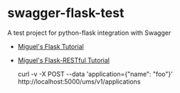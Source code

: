 swagger-flask-test
==================

A test project for python-flask integration with Swagger

- [Miguel's Flask Tutorial](http://blog.miguelgrinberg.com/post/the-flask-mega-tutorial-part-i-hello-world)
- [Miguel's Flask-RESTful Tutorial](http://blog.miguelgrinberg.com/post/designing-a-restful-api-using-flask-restful)

    curl -v -X POST --data 'application={"name": "foo"}'  http://localhost:5000/ums/v1/applications
